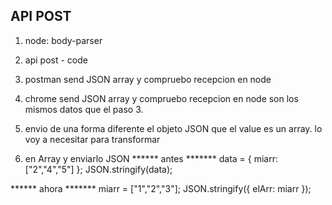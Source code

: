 ## API POST

1. node: body-parser
2. api post - code
3. postman send JSON array y compruebo recepcion en node
4. chrome send JSON array y compruebo recepcion en node 
son los mismos datos que el paso 3.

5. envio de una forma diferente el objeto JSON que el value es un array.
lo voy a necesitar para transformar <li> en Array y enviarlo JSON
****** antes *******
data = { miarr:["2","4","5"] };
JSON.stringify(data);

****** ahora *******
miarr = ["1","2","3"];
JSON.stringify({ elArr: miarr });
